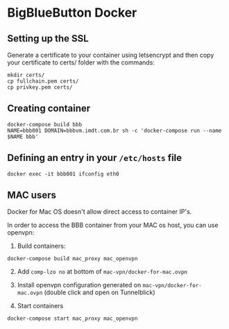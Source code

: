 # BigBlueButton Docker

## Setting up the SSL
Generate a certificate to your container using letsencrypt and then copy your certificate to certs/ folder with the commands:
```
mkdir certs/
cp fullchain.pem certs/
cp privkey.pem certs/
```

## Creating container
```
docker-compose build bbb
NAME=bbb001 DOMAIN=bbbvm.imdt.com.br sh -c 'docker-compose run --name $NAME bbb'
```

## Defining an entry in your `/etc/hosts` file
```
docker exec -it bbb001 ifconfig eth0
```

## MAC users
Docker for Mac OS doesn't allow direct access to container IP's.

In order to access the BBB container from your MAC os host, you can use openvpn:

1. Build containers:
```
docker-compose build mac_proxy mac_openvpn
```

2. Add `comp-lzo no` at bottom of `mac-vpn/docker-for-mac.ovpn`

3. Install openvpn configuration generated on `mac-vpn/docker-for-mac.ovpn` (double click and open on Tunnelblick)

4. Start containers
```
docker-compose start mac_proxy mac_openvpn
```
